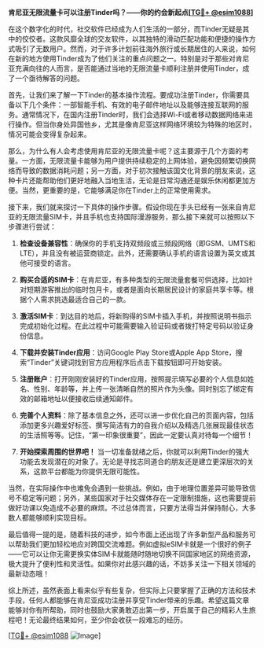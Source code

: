 **肯尼亚无限流量卡可以注册Tinder吗？——你的约会新起点[[TG💪+ @esim1088](https://t.me/s/esim1088)]**

在这个数字化的时代，社交软件已经成为人们生活的一部分，而Tinder无疑是其中的佼佼者。这款风靡全球的交友软件，以其独特的滑动匹配功能和便捷的操作方式吸引了无数用户。然而，对于许多计划前往海外旅行或长期居住的人来说，如何在新的地方使用Tinder成为了他们关注的重点问题之一。特别是对于那些对肯尼亚充满向往的人而言，是否能通过当地的无限流量卡顺利注册并使用Tinder，成了一个亟待解答的问题。

首先，让我们来了解一下Tinder的基本操作流程。要成功注册Tinder，你需要具备以下几个条件：一部智能手机、有效的电子邮件地址以及能够连接互联网的服务。通常情况下，在国内注册Tinder时，我们会选择Wi-Fi或者移动数据网络来进行操作。但当你身处异国他乡，尤其是像肯尼亚这样网络环境较为特殊的地区时，情况可能会变得复杂起来。

那么，为什么有人会考虑使用肯尼亚的无限流量卡呢？这主要源于几个方面的考量。一方面，无限流量卡能够为用户提供持续稳定的上网体验，避免因频繁切换网络而导致的数据消耗问题；另一方面，对于初次接触该国文化背景的朋友来说，这种卡片还能帮助他们更好地融入当地生活，无论是日常沟通还是娱乐休闲都更加方便。当然，更重要的是，它能够满足你在Tinder上的正常使用需求。

接下来，我们就来探讨一下具体的操作步骤。假设你现在手头已经有一张来自肯尼亚的无限流量SIM卡，并且手机也支持国际漫游服务，那么接下来就可以按照以下步骤进行尝试：

1. **检查设备兼容性**：确保你的手机支持双频段或三频段网络（即GSM、UMTS和LTE），并且没有被运营商锁定。此外，还需要确认手机的语言设置为英文或其他可接受的语言。

2. **购买合适的SIM卡**：在肯尼亚，有多种类型的无限流量套餐可供选择，比如针对短期游客推出的临时包月卡，或者是面向长期居民设计的家庭共享卡等。根据个人需求挑选最适合自己的一款。

3. **激活SIM卡**：到达目的地后，将新购得的SIM卡插入手机，并按照说明书指示完成初始化过程。在此过程中可能需要输入验证码或者拨打特定号码以验证身份信息。

4. **下载并安装Tinder应用**：访问Google Play Store或Apple App Store，搜索“Tinder”关键词找到官方应用程序后点击下载按钮即可开始安装。

5. **注册账户**：打开刚刚安装好的Tinder应用，按照提示填写必要的个人信息如姓名、性别、年龄等，并上传一张清晰自然的照片作为头像。同时别忘了绑定有效的邮箱地址以便接收后续通知邮件。

6. **完善个人资料**：除了基本信息之外，还可以进一步优化自己的页面内容，包括添加更多兴趣爱好标签、撰写简洁有力的自我介绍以及精选几张展现最佳状态的生活照等等。记住，“第一印象很重要”，因此一定要认真对待每一个细节！

7. **开始探索周围的世界吧！** 当一切准备就绪之后，你就可以利用Tinder的强大功能去发现潜在的对象了。无论是寻找志同道合的朋友还是建立更深层次的关系，这款平台都能为你提供无限可能性。

当然，在实际操作中也难免会遇到一些挑战。例如，由于地理位置差异可能导致信号不稳定等问题；另外，某些国家对于社交媒体存在一定限制措施，这也需要提前做好功课以免造成不必要的麻烦。不过总体而言，只要方法得当并保持耐心，大多数人都能够顺利实现目标。

最后值得一提的是，随着科技的进步，如今市面上还出现了许多新型产品和服务可以帮助我们更加轻松地应对跨国交流难题。例如虚拟eSIM卡就是一个很好的例子——它可以让你无需更换实体SIM卡就能随时随地切换不同国家地区的网络资源，极大提升了便利性和灵活性。如果你对此感兴趣的话，不妨多关注一下相关领域的最新动态哦！

综上所述，虽然表面上看来似乎有些复杂，但实际上只要掌握了正确的方法和技术手段，任何人都能够在肯尼亚成功注册并享受Tinder带来的乐趣。希望这篇文章能够对你有所帮助，同时也鼓励大家勇敢迈出第一步，开启属于自己的精彩人生旅程吧！无论最终结果如何，至少你会收获一段难忘的经历。

[[TG💪+ @esim1088](https://t.me/s/esim1088) ![Image](https://i.postimg.cc/4NQfJmqS/Snipaste-2025-05-13-00-14-12.png)]